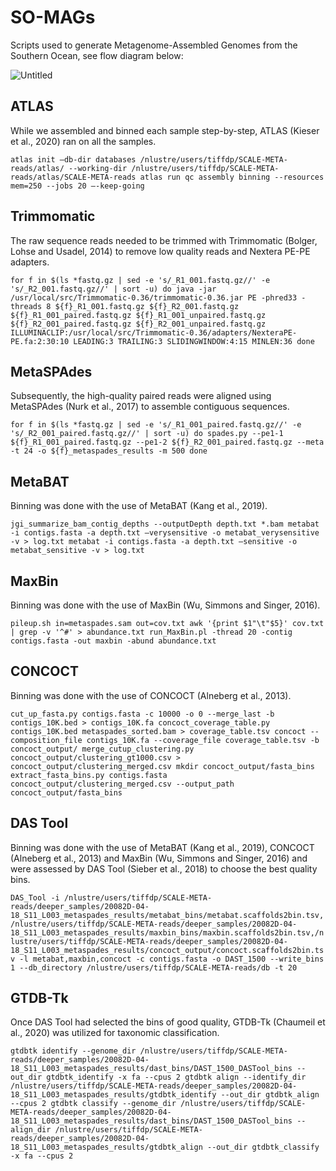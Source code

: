 # SO-MAGs
Scripts used to generate Metagenome-Assembled Genomes from the Southern Ocean, see flow diagram below:

![Untitled](https://user-images.githubusercontent.com/84008482/136346041-0652c7c6-72dc-4a9d-aec3-2c24ee4f41fd.png)

## ATLAS
While we assembled and binned each sample step-by-step, ATLAS (Kieser et al., 2020) ran on all the samples.

`atlas init –db-dir databases /nlustre/users/tiffdp/SCALE-META-reads/atlas/ --working-dir /nlustre/users/tiffdp/SCALE-META-reads/atlas/SCALE-META-reads
atlas run qc assembly binning --resources mem=250 --jobs 20 –-keep-going`

## Trimmomatic
The raw sequence reads needed to be trimmed with Trimmomatic (Bolger, Lohse and Usadel, 2014) to remove low quality reads and Nextera PE-PE adapters.

`for f in $(ls *fastq.gz | sed -e 's/_R1_001.fastq.gz//' -e 's/_R2_001.fastq.gz//' | sort -u)
do java -jar /usr/local/src/Trimmomatic-0.36/trimmomatic-0.36.jar PE -phred33 -threads 8 ${f}_R1_001.fastq.gz ${f}_R2_001.fastq.gz ${f}_R1_001_paired.fastq.gz ${f}_R1_001_unpaired.fastq.gz ${f}_R2_001_paired.fastq.gz ${f}_R2_001_unpaired.fastq.gz ILLUMINACLIP:/usr/local/src/Trimmomatic-0.36/adapters/NexteraPE-PE.fa:2:30:10 LEADING:3 TRAILING:3 SLIDINGWINDOW:4:15 MINLEN:36
done`

## MetaSPAdes
Subsequently, the high-quality paired reads were aligned using MetaSPAdes (Nurk et al., 2017) to assemble contiguous sequences.

`for f in $(ls *fastq.gz | sed -e 's/_R1_001_paired.fastq.gz//' -e 's/_R2_001_paired.fastq.gz//' | sort -u)
do spades.py --pe1-1 ${f}_R1_001_paired.fastq.gz --pe1-2 ${f}_R2_001_paired.fastq.gz --meta -t 24 -o ${f}_metaspades_results -m 500
done`

## MetaBAT
Binning was done with the use of MetaBAT (Kang et al., 2019).

`jgi_summarize_bam_contig_depths --outputDepth depth.txt *.bam
metabat -i contigs.fasta -a depth.txt –verysensitive -o metabat_verysensitive -v > log.txt
metabat -i contigs.fasta -a depth.txt –sensitive -o metabat_sensitive -v > log.txt`

## MaxBin
Binning was done with the use of MaxBin (Wu, Simmons and Singer, 2016).

`pileup.sh in=metaspades.sam out=cov.txt
awk '{print $1"\t"$5}' cov.txt | grep -v '^#' > abundance.txt
run_MaxBin.pl -thread 20 -contig contigs.fasta -out maxbin -abund abundance.txt`

## CONCOCT
Binning was done with the use of CONCOCT (Alneberg et al., 2013).

`cut_up_fasta.py contigs.fasta -c 10000 -o 0 --merge_last -b contigs_10K.bed > contigs_10K.fa
concoct_coverage_table.py contigs_10K.bed metaspades_sorted.bam > coverage_table.tsv
concoct --composition_file contigs_10K.fa --coverage_file coverage_table.tsv -b concoct_output/
merge_cutup_clustering.py concoct_output/clustering_gt1000.csv > concoct_output/clustering_merged.csv
mkdir concoct_output/fasta_bins
extract_fasta_bins.py contigs.fasta concoct_output/clustering_merged.csv --output_path concoct_output/fasta_bins`

## DAS Tool
Binning was done with the use of MetaBAT (Kang et al., 2019), CONCOCT (Alneberg et al., 2013) and MaxBin (Wu, Simmons and Singer, 2016) and were assessed by DAS Tool (Sieber et al., 2018) to choose the best quality bins.

`DAS_Tool -i /nlustre/users/tiffdp/SCALE-META-reads/deeper_samples/20082D-04-18_S11_L003_metaspades_results/metabat_bins/metabat.scaffolds2bin.tsv,/nlustre/users/tiffdp/SCALE-META-reads/deeper_samples/20082D-04-18_S11_L003_metaspades_results/maxbin_bins/maxbin.scaffolds2bin.tsv,/nlustre/users/tiffdp/SCALE-META-reads/deeper_samples/20082D-04-18_S11_L003_metaspades_results/concoct_output/concoct.scaffolds2bin.tsv -l metabat,maxbin,concoct -c contigs.fasta -o DAST_1500 --write_bins 1 --db_directory /nlustre/users/tiffdp/SCALE-META-reads/db -t 20`

## GTDB-Tk
Once DAS Tool had selected the bins of good quality, GTDB-Tk (Chaumeil et al., 2020) was utilized for taxonomic classification.

`gtdbtk identify --genome_dir /nlustre/users/tiffdp/SCALE-META-reads/deeper_samples/20082D-04-18_S11_L003_metaspades_results/dast_bins/DAST_1500_DASTool_bins --out_dir gtdbtk_identify -x fa --cpus 2
gtdbtk align --identify_dir /nlustre/users/tiffdp/SCALE-META-reads/deeper_samples/20082D-04-18_S11_L003_metaspades_results/gtdbtk_identify --out_dir gtdbtk_align --cpus 2
gtdbtk classify --genome_dir /nlustre/users/tiffdp/SCALE-META-reads/deeper_samples/20082D-04-18_S11_L003_metaspades_results/dast_bins/DAST_1500_DASTool_bins --align_dir /nlustre/users/tiffdp/SCALE-META-reads/deeper_samples/20082D-04-18_S11_L003_metaspades_results/gtdbtk_align --out_dir gtdbtk_classify -x fa --cpus 2`

